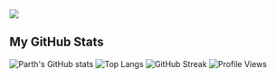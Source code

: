 <img src="https://github-readme-stats.vercel.app/api/top-langs/?username=ParthA164"/>

## My GitHub Stats
![Parth's GitHub stats](https://github-readme-stats.vercel.app/api?username=yourusername&show_icons=true&theme=radical)
![Top Langs](https://github-readme-stats.vercel.app/api/top-langs/?username=yourusername&layout=compact&theme=radical)
![GitHub Streak](https://github-readme-streak-stats.herokuapp.com/?user=yourusername&theme=radical)
![Profile Views](https://komarev.com/ghpvc/?username=yourusername&color=blue)
